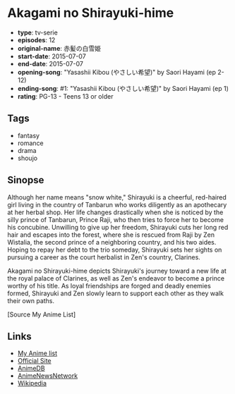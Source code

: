 # Akagami no Shirayuki-hime

-   **type**: tv-serie
-   **episodes**: 12
-   **original-name**: 赤髪の白雪姫
-   **start-date**: 2015-07-07
-   **end-date**: 2015-07-07
-   **opening-song**: "Yasashii Kibou (やさしい希望)" by Saori Hayami (ep 2-12)
-   **ending-song**: #1: "Yasashii Kibou (やさしい希望)" by Saori Hayami (ep 1)
-   **rating**: PG-13 - Teens 13 or older

## Tags

-   fantasy
-   romance
-   drama
-   shoujo

## Sinopse

Although her name means "snow white," Shirayuki is a cheerful, red-haired girl living in the country of Tanbarun who works diligently as an apothecary at her herbal shop. Her life changes drastically when she is noticed by the silly prince of Tanbarun, Prince Raji, who then tries to force her to become his concubine. Unwilling to give up her freedom, Shirayuki cuts her long red hair and escapes into the forest, where she is rescued from Raji by Zen Wistalia, the second prince of a neighboring country, and his two aides. Hoping to repay her debt to the trio someday, Shirayuki sets her sights on pursuing a career as the court herbalist in Zen's country, Clarines.

Akagami no Shirayuki-hime depicts Shirayuki's journey toward a new life at the royal palace of Clarines, as well as Zen's endeavor to become a prince worthy of his title. As loyal friendships are forged and deadly enemies formed, Shirayuki and Zen slowly learn to support each other as they walk their own paths.

[Source My Anime List]

## Links

-   [My Anime list](https://myanimelist.net/anime/30123/Akagami_no_Shirayuki-hime)
-   [Official Site](http://www.clarines-kingdom.com/)
-   [AnimeDB](http://anidb.info/perl-bin/animedb.pl?show=anime&aid=11082)
-   [AnimeNewsNetwork](http://www.animenewsnetwork.com/encyclopedia/anime.php?id=16792)
-   [Wikipedia](https://en.wikipedia.org/wiki/Snow_White_with_the_Red_Hair)
